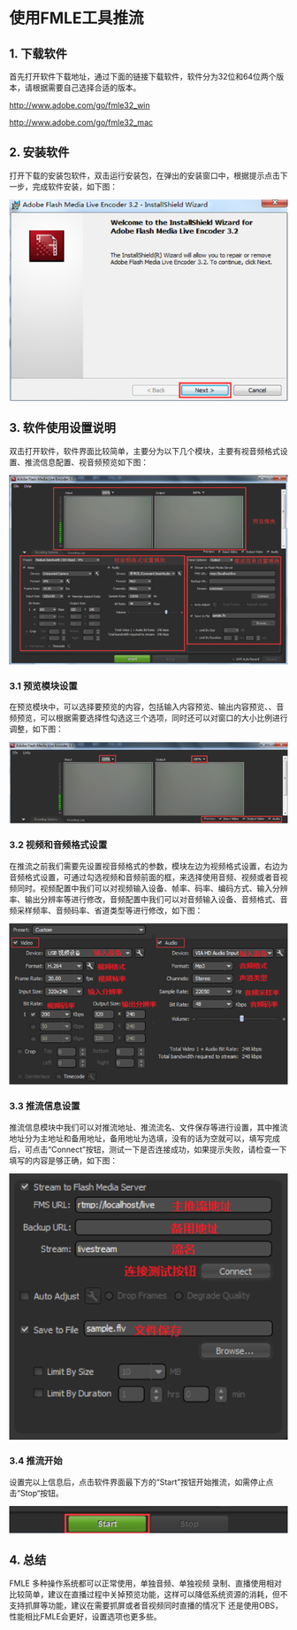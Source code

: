 # 使用FMLE工具推流

## 1. 下载软件

首先打开软件下载地址，通过下面的链接下载软件，软件分为32位和64位两个版本，请根据需要自己选择合适的版本。

http://www.adobe.com/go/fmle32_win

<http://www.adobe.com/go/fmle32_mac>

## 2. 安装软件

打开下载的安装包软件，双击运行安装包，在弹出的安装窗口中，根据提示点击下一步，完成软件安装，如下图：

![](https://github.com/jdcloudcom/cn/blob/cn-live-video/image/live-video/fmle安装软件.png)

## 3. 软件使用设置说明

双击打开软件，软件界面比较简单，主要分为以下几个模块，主要有视音频格式设置、推流信息配置、视音频预览如下图：

![](https://github.com/jdcloudcom/cn/blob/cn-live-video/image/live-video/fmle设置说明.png)

### 3.1 预览模块设置

在预览模块中，可以选择要预览的内容，包括输入内容预览、输出内容预览、、音频预览，可以根据需要选择性勾选这三个选项，同时还可以对窗口的大小比例进行调整，如下图：

![](https://github.com/jdcloudcom/cn/blob/cn-live-video/image/live-video/fmle预览模块设置.png)

### 3.2 视频和音频格式设置

在推流之前我们需要先设置视音频格式的参数，模块左边为视频格式设置，右边为音频格式设置，可通过勾选视频和音频前面的框，来选择使用音频、视频或者音视频同时。视频配置中我们可以对视频输入设备、帧率、码率、编码方式、输入分辨率、输出分辨率等进行修改，音频配置中我们可以对音频输入设备、音频格式、音频采样频率、音频码率、省道类型等进行修改，如下图：

![](https://github.com/jdcloudcom/cn/blob/cn-live-video/image/live-video/fmle视频和音频设置.png)

### 3.3 推流信息设置

推流信息模块中我们可以对推流地址、推流流名、文件保存等进行设置，其中推流地址分为主地址和备用地址，备用地址为选填，没有的话为空就可以，填写完成后，可点击“Connect”按钮，测试一下是否连接成功，如果提示失败，请检查一下填写的内容是够正确，如下图：

![](https://github.com/jdcloudcom/cn/blob/cn-live-video/image/live-video/fmle推流信息设置.png)

### 3.4 推流开始

设置完以上信息后，点击软件界面最下方的“Start”按钮开始推流，如需停止点击“Stop“按钮。

![](https://github.com/jdcloudcom/cn/blob/cn-live-video/image/live-video/fmle推流开始.png)

## 4. 总结

FMLE 多种操作系统都可以正常使用，单独音频、单独视频
录制、直播使用相对比较简单，建议在直播过程中关掉预览功能，这样可以降低系统资源的消耗，但不支持抓屏等功能，建议在需要抓屏或者音视频同时直播的情况下
还是使用OBS，性能相比FMLE会更好，设置选项也更多些。
